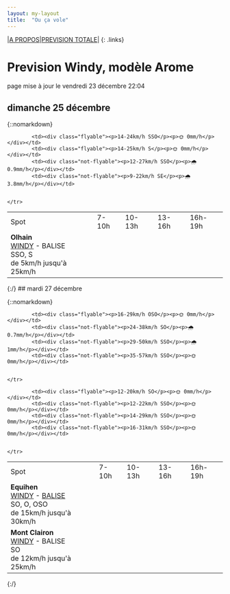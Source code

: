 ```yaml
---
layout: my-layout
title:  "Ou ça vole"
---
```


|[A PROPOS](about)|[PREVISION TOTALE](all)|
{: .links}

# Prevision Windy, modèle Arome
page mise à jour le vendredi 23 décembre 22:04



## dimanche 25 décembre

{::nomarkdown}
<table>
  <tbody>
    <tr>
      <td>Spot</td>
      <td>7-10h</td>
      <td>10-13h</td>
      <td>13-16h</td>
      <td>16h-19h</td>
    </tr>
<tr>
        <td><strong>Olhain</strong>  <br><a href="https://windy.com/50.434/2.586?50.031,2.587,8,m:e3eagft">WINDY</a> - <span class="no-balise"> BALISE </span><br> <span class="vent-favorable">SSO, S</span><br><span class="force-vent">de 5km/h jusqu'à 25km/h</span> </td>
        
            <td><div class="flyable"><p>14-24km/h SSO</p><p>🌞 0mm/h</p></div></td>
            <td><div class="flyable"><p>14-25km/h S</p><p>🌞 0mm/h</p></div></td>
            <td><div class="not-flyable"><p>12-27km/h SSO</p><p>🌧 0.9mm/h</p></div></td>
            <td><div class="not-flyable"><p>9-22km/h SE</p><p>🌧 3.8mm/h</p></div></td>
            
        
    </tr>

</tbody>
</table>
{:/}
## mardi 27 décembre

{::nomarkdown}
<table>
  <tbody>
    <tr>
      <td>Spot</td>
      <td>7-10h</td>
      <td>10-13h</td>
      <td>13-16h</td>
      <td>16h-19h</td>
    </tr>
<tr>
        <td><strong>Equihen</strong>  <br><a href="https://windy.com/50.679/1.572?50.279,1.571,8,m:e3CagdM">WINDY</a> - <span class=""><a href="https://balisemeteo.com/balise_histo.php?idBalise=159">BALISE</a> </span><br> <span class="vent-favorable">SO, O, OSO</span><br><span class="force-vent">de 15km/h jusqu'à 30km/h</span> </td>
        
            <td><div class="flyable"><p>16-29km/h OSO</p><p>🌞 0mm/h</p></div></td>
            <td><div class="not-flyable"><p>24-38km/h SO</p><p>🌧 0.7mm/h</p></div></td>
            <td><div class="not-flyable"><p>29-50km/h SSO</p><p>🌧 1mm/h</p></div></td>
            <td><div class="not-flyable"><p>35-57km/h SSO</p><p>🌞 0mm/h</p></div></td>
            
        
    </tr>
<tr>
        <td><strong>Mont Clairon</strong>  <br><a href="https://windy.com/49.919/2.729?49.515,2.730,8,m:e2magfH">WINDY</a> - <span class="no-balise"> BALISE </span><br> <span class="vent-favorable">SO</span><br><span class="force-vent">de 12km/h jusqu'à 25km/h</span> </td>
        
            <td><div class="flyable"><p>12-20km/h SO</p><p>🌞 0mm/h</p></div></td>
            <td><div class="not-flyable"><p>12-22km/h SSO</p><p>🌞 0mm/h</p></div></td>
            <td><div class="not-flyable"><p>14-29km/h SSO</p><p>🌞 0mm/h</p></div></td>
            <td><div class="not-flyable"><p>16-31km/h SSO</p><p>🌞 0mm/h</p></div></td>
            
        
    </tr>

</tbody>
</table>
{:/}
